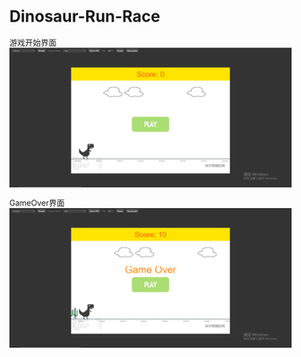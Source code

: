 # Dinosaur-Run-Race
 
 
游戏开始界面  
![Image text](https://github.com/Kubernatess/Dinosaur-Run-Race/blob/master/SnapShot.png)
 
 
 
GameOver界面  
![Image text](https://github.com/Kubernatess/Dinosaur-Run-Race/blob/master/SnapShot%202.png)
